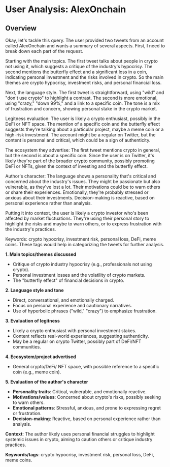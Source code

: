 # User Analysis: AlexOnchain

## Overview

<think>
Okay, let's tackle this query. The user provided two tweets from an account called AlexOnchain and wants a summary of several aspects. First, I need to break down each part of the request.

Starting with the main topics. The first tweet talks about people in crypto not using it, which suggests a critique of the industry's hypocrisy. The second mentions the butterfly effect and a significant loss in a coin, indicating personal investment and the risks involved in crypto. So the main themes are crypto hypocrisy, investment risks, and personal financial loss.

Next, the language style. The first tweet is straightforward, using "wild" and "don't use crypto" to highlight a contrast. The second is more emotional, using "crazy," "down 99%," and a link to a specific coin. The tone is a mix of frustration and concern, showing personal stake in the crypto market.

Legitness evaluation: The user is likely a crypto enthusiast, possibly in the DeFi or NFT space. The mention of a specific coin and the butterfly effect suggests they're talking about a particular project, maybe a meme coin or a high-risk investment. The account might be a regular on Twitter, but the content is personal and critical, which could be a sign of authenticity.

The ecosystem they advertise: The first tweet mentions crypto in general, but the second is about a specific coin. Since the user is on Twitter, it's likely they're part of the broader crypto community, possibly promoting DeFi or NFTs, given the context of investing and the butterfly effect.

Author's character: The language shows a personality that's critical and concerned about the industry's issues. They might be passionate but also vulnerable, as they've lost a lot. Their motivations could be to warn others or share their experiences. Emotionally, they're probably stressed or anxious about their investments. Decision-making is reactive, based on personal experience rather than analysis.

Putting it into context, the user is likely a crypto investor who's been affected by market fluctuations. They're using their personal story to highlight the risks and maybe to warn others, or to express frustration with the industry's practices.

Keywords: crypto hypocrisy, investment risk, personal loss, DeFi, meme coins. These tags would help in categorizing the tweets for further analysis.
</think>

**1. Main topics/themes discussed**  
- Critique of crypto industry hypocrisy (e.g., professionals not using crypto).  
- Personal investment losses and the volatility of crypto markets.  
- The "butterfly effect" of financial decisions in crypto.  

**2. Language style and tone**  
- Direct, conversational, and emotionally charged.  
- Focus on personal experience and cautionary narratives.  
- Use of hyperbolic phrases ("wild," "crazy") to emphasize frustration.  

**3. Evaluation of legitness**  
- Likely a crypto enthusiast with personal investment stakes.  
- Content reflects real-world experiences, suggesting authenticity.  
- May be a regular on crypto Twitter, possibly part of DeFi/NFT communities.  

**4. Ecosystem/project advertised**  
- General crypto/DeFi/ NFT space, with possible reference to a specific coin (e.g., meme coin).  

**5. Evaluation of the author's character**  
- **Personality traits**: Critical, vulnerable, and emotionally reactive.  
- **Motivations/values**: Concerned about crypto's risks, possibly seeking to warn others.  
- **Emotional patterns**: Stressful, anxious, and prone to expressing regret or frustration.  
- **Decision-making**: Reactive, based on personal experience rather than analysis.  

**Context**: The author likely uses personal financial struggles to highlight systemic issues in crypto, aiming to caution others or critique industry practices.  

**Keywords/tags**: crypto hypocrisy, investment risk, personal loss, DeFi, meme coins.